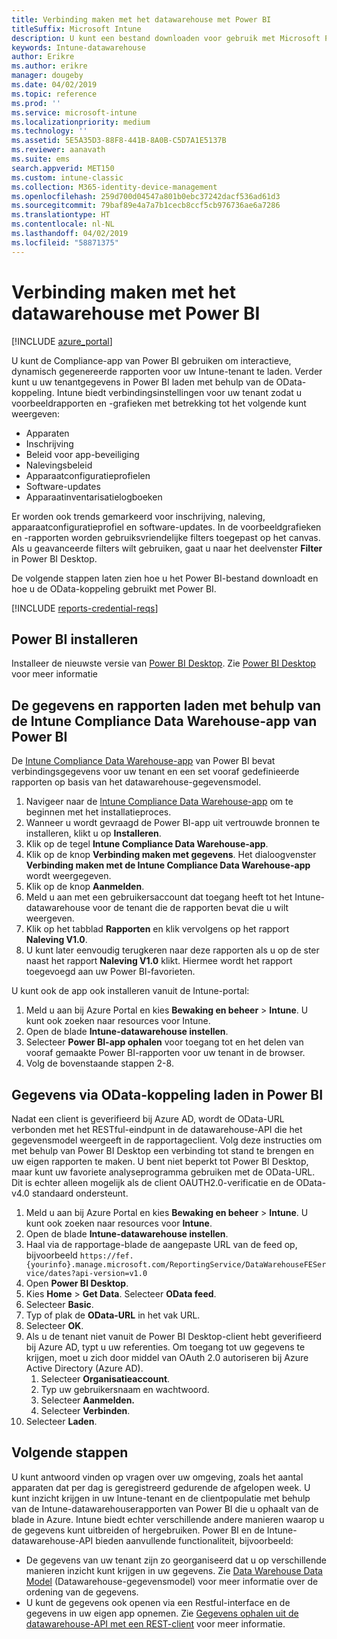 ```yaml
---
title: Verbinding maken met het datawarehouse met Power BI
titleSuffix: Microsoft Intune
description: U kunt een bestand downloaden voor gebruik met Microsoft Power BI om interactieve, dynamisch gegenereerde rapporten te laden voor uw Microsoft Intune-tenant.
keywords: Intune-datawarehouse
author: Erikre
ms.author: erikre
manager: dougeby
ms.date: 04/02/2019
ms.topic: reference
ms.prod: ''
ms.service: microsoft-intune
ms.localizationpriority: medium
ms.technology: ''
ms.assetid: 5E5A35D3-88F8-441B-8A0B-C5D7A1E5137B
ms.reviewer: aanavath
ms.suite: ems
search.appverid: MET150
ms.custom: intune-classic
ms.collection: M365-identity-device-management
ms.openlocfilehash: 259d700d04547a801b0ebc37242dacf536ad61d3
ms.sourcegitcommit: 79baf89e4a7a7b1cecb8ccf5cb976736ae6a7286
ms.translationtype: HT
ms.contentlocale: nl-NL
ms.lasthandoff: 04/02/2019
ms.locfileid: "58871375"
---
```

# <a name="connect-to-the-data-warehouse-with-power-bi"></a>Verbinding maken met het datawarehouse met Power BI

[!INCLUDE [azure_portal](./includes/azure_portal.md)]

U kunt de Compliance-app van Power BI gebruiken om interactieve, dynamisch gegenereerde rapporten voor uw Intune-tenant te laden. Verder kunt u uw tenantgegevens in Power BI laden met behulp van de OData-koppeling. Intune biedt verbindingsinstellingen voor uw tenant zodat u voorbeeldrapporten en -grafieken met betrekking tot het volgende kunt weergeven:  

  -  Apparaten
  -  Inschrijving
  -  Beleid voor app-beveiliging
  -  Nalevingsbeleid
  -  Apparaatconfiguratieprofielen
  -  Software-updates
  -  Apparaatinventarisatielogboeken

Er worden ook trends gemarkeerd voor inschrijving, naleving, apparaatconfiguratieprofiel en software-updates. In de voorbeeldgrafieken en -rapporten worden gebruiksvriendelijke filters toegepast op het canvas. Als u geavanceerde filters wilt gebruiken, gaat u naar het deelvenster **Filter** in Power BI Desktop.

De volgende stappen laten zien hoe u het Power BI-bestand downloadt en hoe u de OData-koppeling gebruikt met Power BI.

[!INCLUDE [reports-credential-reqs](./includes/reports-credential-reqs.md)]

## <a name="install-power-bi"></a>Power BI installeren

Installeer de nieuwste versie van [Power BI Desktop](https://aka.ms/intune/datawarehouseapi/installpowerbi). Zie [Power BI Desktop](https://powerbi.microsoft.com/desktop) voor meer informatie

## <a name="load-the-data-and-reports-using-the-power-bi-intune-compliance-data-warehouse-app"></a>De gegevens en rapporten laden met behulp van de Intune Compliance Data Warehouse-app van Power BI

De [Intune Compliance Data Warehouse-app](https://aka.ms/intune/datawarehouseapi/getpowerbiapp) van Power BI bevat verbindingsgegevens voor uw tenant en een set vooraf gedefinieerde rapporten op basis van het datawarehouse-gegevensmodel.

1.  Navigeer naar de [Intune Compliance Data Warehouse-app](https://aka.ms/intune/datawarehouseapi/getpowerbiapp) om te beginnen met het installatieproces.
2.  Wanneer u wordt gevraagd de Power BI-app uit vertrouwde bronnen te installeren, klikt u op **Installeren**.
3.  Klik op de tegel **Intune Compliance Data Warehouse-app**.
4.  Klik op de knop **Verbinding maken met gegevens**. 
    Het dialoogvenster **Verbinding maken met de Intune Compliance Data Warehouse-app** wordt weergegeven.
5.  Klik op de knop **Aanmelden**.
6.  Meld u aan met een gebruikersaccount dat toegang heeft tot het Intune-datawarehouse voor de tenant die de rapporten bevat die u wilt weergeven. 
7.  Klik op het tabblad **Rapporten** en klik vervolgens op het rapport **Naleving V1.0**.
8.  U kunt later eenvoudig terugkeren naar deze rapporten als u op de ster naast het rapport **Naleving V1.0** klikt. Hiermee wordt het rapport toegevoegd aan uw Power BI-favorieten.

U kunt ook de app ook installeren vanuit de Intune-portal:

1.  Meld u aan bij Azure Portal en kies **Bewaking en beheer** > **Intune**. U kunt ook zoeken naar resources voor Intune.
2.  Open de blade **Intune-datawarehouse instellen**.
3.  Selecteer **Power BI-app ophalen** voor toegang tot en het delen van vooraf gemaakte Power BI-rapporten voor uw tenant in de browser.
4.  Volg de bovenstaande stappen 2-8.

## <a name="load-the-data-in-power-bi-using-the-odata-link"></a>Gegevens via OData-koppeling laden in Power BI

Nadat een client is geverifieerd bij Azure AD, wordt de OData-URL verbonden met het RESTful-eindpunt in de datawarehouse-API die het gegevensmodel weergeeft in de rapportageclient. Volg deze instructies om met behulp van Power BI Desktop een verbinding tot stand te brengen en uw eigen rapporten te maken. U bent niet beperkt tot Power BI Desktop, maar kunt uw favoriete analyseprogramma gebruiken met de OData-URL. Dit is echter alleen mogelijk als de client OAUTH2.0-verificatie en de OData-v4.0 standaard ondersteunt.

1.  Meld u aan bij Azure Portal en kies **Bewaking en beheer** > **Intune**. U kunt ook zoeken naar resources voor **Intune**.  
2.  Open de blade **Intune-datawarehouse instellen**.
3. Haal via de rapportage-blade de aangepaste URL van de feed op, bijvoorbeeld `https://fef.{yourinfo}.manage.microsoft.com/ReportingService/DataWarehouseFEService/dates?api-version=v1.0`
4. Open **Power BI Desktop**.
5. Kies **Home** > **Get Data**. Selecteer **OData feed**.
6. Selecteer **Basic**.
7. Typ of plak de **OData-URL** in het vak URL.
8. Selecteer **OK**.
9. Als u de tenant niet vanuit de Power BI Desktop-client hebt geverifieerd bij Azure AD, typt u uw referenties. Om toegang tot uw gegevens te krijgen, moet u zich door middel van OAuth 2.0 autoriseren bij Azure Active Directory (Azure AD).  
    1.  Selecteer **Organisatieaccount**.  
    2.  Typ uw gebruikersnaam en wachtwoord.  
    3.  Selecteer **Aanmelden.**  
    4.  Selecteer **Verbinden**.  
10. Selecteer **Laden**.

## <a name="next-steps"></a>Volgende stappen

U kunt antwoord vinden op vragen over uw omgeving, zoals het aantal apparaten dat per dag is geregistreerd gedurende de afgelopen week. U kunt inzicht krijgen in uw Intune-tenant en de clientpopulatie met behulp van de Intune-datawarehouserapporten van Power BI die u ophaalt van de blade in Azure. Intune biedt echter verschillende andere manieren waarop u de gegevens kunt uitbreiden of hergebruiken. Power BI en de Intune-datawarehouse-API bieden aanvullende functionaliteit, bijvoorbeeld:

<!-- -  You can use Power BI Desktop to create additional report types with your data. For example, you could create a custom chart representing the ratio of device manufactures in your enterprise. For more information about creating custom reports with Power BI and the Intune Data Warehouse, see `BLOG POST ON POWER BI`. -->
 -  De gegevens van uw tenant zijn zo georganiseerd dat u op verschillende manieren inzicht kunt krijgen in uw gegevens. Zie [Data Warehouse Data Model](reports-ref-data-model.md) (Datawarehouse-gegevensmodel) voor meer informatie over de ordening van de gegevens.
 -  U kunt de gegevens ook openen via een Restful-interface en de gegevens in uw eigen app opnemen. Zie [Gegevens ophalen uit de datawarehouse-API met een REST-client](reports-proc-data-rest.md) voor meer informatie.
